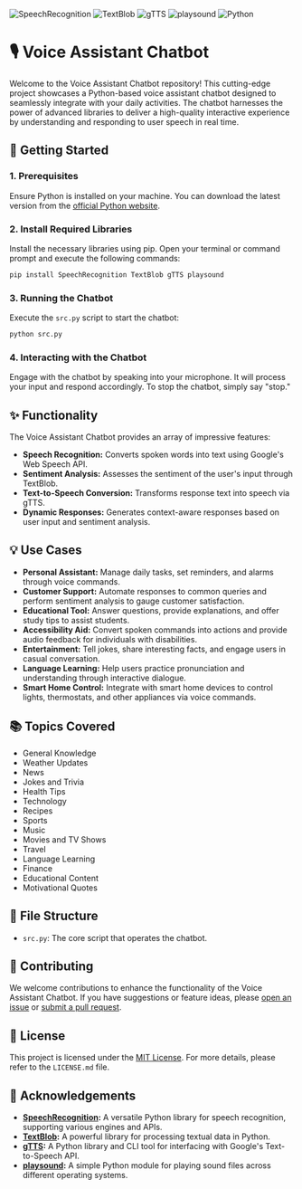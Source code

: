 ![SpeechRecognition](https://img.shields.io/badge/-SpeechRecognition-009688?style=flat-square&logo=python&logoColor=white)
![TextBlob](https://img.shields.io/badge/-TextBlob-009688?style=flat-square&logo=python&logoColor=white)
![gTTS](https://img.shields.io/badge/-gTTS-009688?style=flat-square&logo=python&logoColor=white)
![playsound](https://img.shields.io/badge/-playsound-009688?style=flat-square&logo=python&logoColor=white)
![Python](https://img.shields.io/badge/-Python-3776AB?style=flat-square&logo=python&logoColor=white)

# 🎙️ Voice Assistant Chatbot

Welcome to the Voice Assistant Chatbot repository! This cutting-edge project showcases a Python-based voice assistant chatbot designed to seamlessly integrate with your daily activities. The chatbot harnesses the power of advanced libraries to deliver a high-quality interactive experience by understanding and responding to user speech in real time.

## 🚀 Getting Started

### 1. Prerequisites

Ensure Python is installed on your machine. You can download the latest version from the [official Python website](https://www.python.org/downloads/).

### 2. Install Required Libraries

Install the necessary libraries using pip. Open your terminal or command prompt and execute the following commands:

```bash
pip install SpeechRecognition TextBlob gTTS playsound
```

### 3. Running the Chatbot

Execute the `src.py` script to start the chatbot:

```bash
python src.py
```

### 4. Interacting with the Chatbot

Engage with the chatbot by speaking into your microphone. It will process your input and respond accordingly. To stop the chatbot, simply say "stop."

## ✨ Functionality

The Voice Assistant Chatbot provides an array of impressive features:

- **Speech Recognition:** Converts spoken words into text using Google's Web Speech API.
- **Sentiment Analysis:** Assesses the sentiment of the user's input through TextBlob.
- **Text-to-Speech Conversion:** Transforms response text into speech via gTTS.
- **Dynamic Responses:** Generates context-aware responses based on user input and sentiment analysis.

## 💡 Use Cases

- **Personal Assistant:** Manage daily tasks, set reminders, and alarms through voice commands.
- **Customer Support:** Automate responses to common queries and perform sentiment analysis to gauge customer satisfaction.
- **Educational Tool:** Answer questions, provide explanations, and offer study tips to assist students.
- **Accessibility Aid:** Convert spoken commands into actions and provide audio feedback for individuals with disabilities.
- **Entertainment:** Tell jokes, share interesting facts, and engage users in casual conversation.
- **Language Learning:** Help users practice pronunciation and understanding through interactive dialogue.
- **Smart Home Control:** Integrate with smart home devices to control lights, thermostats, and other appliances via voice commands.

## 📚 Topics Covered

- General Knowledge
- Weather Updates
- News
- Jokes and Trivia
- Health Tips
- Technology
- Recipes
- Sports
- Music
- Movies and TV Shows
- Travel
- Language Learning
- Finance
- Educational Content
- Motivational Quotes

## 📂 File Structure

- `src.py`: The core script that operates the chatbot.

## 🤝 Contributing

We welcome contributions to enhance the functionality of the Voice Assistant Chatbot. If you have suggestions or feature ideas, please [open an issue](https://github.com/niladrridas/voice-assistant-chatbot/issues) or [submit a pull request](https://github.com/niladrridas/voice-assistant-chatbot/pulls).

## 📜 License

This project is licensed under the [MIT License](https://github.com/niladrridas/voice-assistant-chatbot/blob/main/LICENSE). For more details, please refer to the `LICENSE.md` file.

## 🙏 Acknowledgements

- **[SpeechRecognition](https://github.com/Uberi/speech_recognition):** A versatile Python library for speech recognition, supporting various engines and APIs.
- **[TextBlob](https://github.com/sloria/TextBlob):** A powerful library for processing textual data in Python.
- **[gTTS](https://github.com/pndurette/gTTS):** A Python library and CLI tool for interfacing with Google's Text-to-Speech API.
- **[playsound](https://github.com/TaylorSMarks/playsound):** A simple Python module for playing sound files across different operating systems.